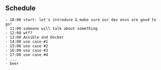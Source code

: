 ## Schedule ##

    - 10:00 start: let's introduce & make sure our dev envs are good to go!
    - 11:00 someone will talk about something
    - 12:00 wtf?
    - 13:00 Ansible and Docker
    - 14:00 use case #1
    - 15:00 use case #2
    - 16:00 use case #3
    - 17:00 use case #4
    - ...
    - beer
